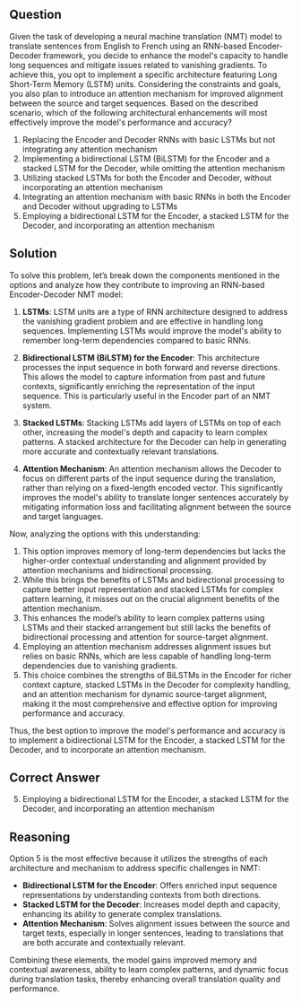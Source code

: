 ## Question

Given the task of developing a neural machine translation (NMT) model to translate sentences from English to French using an RNN-based Encoder-Decoder framework, you decide to enhance the model's capacity to handle long sequences and mitigate issues related to vanishing gradients. To achieve this, you opt to implement a specific architecture featuring Long Short-Term Memory (LSTM) units. Considering the constraints and goals, you also plan to introduce an attention mechanism for improved alignment between the source and target sequences. Based on the described scenario, which of the following architectural enhancements will most effectively improve the model's performance and accuracy?

1. Replacing the Encoder and Decoder RNNs with basic LSTMs but not integrating any attention mechanism
2. Implementing a bidirectional LSTM (BiLSTM) for the Encoder and a stacked LSTM for the Decoder, while omitting the attention mechanism
3. Utilizing stacked LSTMs for both the Encoder and Decoder, without incorporating an attention mechanism
4. Integrating an attention mechanism with basic RNNs in both the Encoder and Decoder without upgrading to LSTMs
5. Employing a bidirectional LSTM for the Encoder, a stacked LSTM for the Decoder, and incorporating an attention mechanism

## Solution

To solve this problem, let’s break down the components mentioned in the options and analyze how they contribute to improving an RNN-based Encoder-Decoder NMT model:

1. **LSTMs**: LSTM units are a type of RNN architecture designed to address the vanishing gradient problem and are effective in handling long sequences. Implementing LSTMs would improve the model's ability to remember long-term dependencies compared to basic RNNs.

2. **Bidirectional LSTM (BiLSTM) for the Encoder**: This architecture processes the input sequence in both forward and reverse directions. This allows the model to capture information from past and future contexts, significantly enriching the representation of the input sequence. This is particularly useful in the Encoder part of an NMT system.

3. **Stacked LSTMs**: Stacking LSTMs add layers of LSTMs on top of each other, increasing the model's depth and capacity to learn complex patterns. A stacked architecture for the Decoder can help in generating more accurate and contextually relevant translations.

4. **Attention Mechanism**: An attention mechanism allows the Decoder to focus on different parts of the input sequence during the translation, rather than relying on a fixed-length encoded vector. This significantly improves the model's ability to translate longer sentences accurately by mitigating information loss and facilitating alignment between the source and target languages.

Now, analyzing the options with this understanding:

1. This option improves memory of long-term dependencies but lacks the higher-order contextual understanding and alignment provided by attention mechanisms and bidirectional processing.
2. While this brings the benefits of LSTMs and bidirectional processing to capture better input representation and stacked LSTMs for complex pattern learning, it misses out on the crucial alignment benefits of the attention mechanism.
3. This enhances the model’s ability to learn complex patterns using LSTMs and their stacked arrangement but still lacks the benefits of bidirectional processing and attention for source-target alignment.
4. Employing an attention mechanism addresses alignment issues but relies on basic RNNs, which are less capable of handling long-term dependencies due to vanishing gradients.
5. This choice combines the strengths of BiLSTMs in the Encoder for richer context capture, stacked LSTMs in the Decoder for complexity handling, and an attention mechanism for dynamic source-target alignment, making it the most comprehensive and effective option for improving performance and accuracy.

Thus, the best option to improve the model's performance and accuracy is to implement a bidirectional LSTM for the Encoder, a stacked LSTM for the Decoder, and to incorporate an attention mechanism.

## Correct Answer

5. Employing a bidirectional LSTM for the Encoder, a stacked LSTM for the Decoder, and incorporating an attention mechanism

## Reasoning

Option 5 is the most effective because it utilizes the strengths of each architecture and mechanism to address specific challenges in NMT:

- **Bidirectional LSTM for the Encoder**: Offers enriched input sequence representations by understanding contexts from both directions.
- **Stacked LSTM for the Decoder**: Increases model depth and capacity, enhancing its ability to generate complex translations.
- **Attention Mechanism**: Solves alignment issues between the source and target texts, especially in longer sentences, leading to translations that are both accurate and contextually relevant.

Combining these elements, the model gains improved memory and contextual awareness, ability to learn complex patterns, and dynamic focus during translation tasks, thereby enhancing overall translation quality and performance.